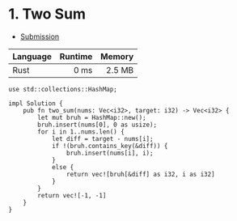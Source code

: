 # 1. Two Sum
- [Submission](https://leetcode.com/submissions/detail/928905666/)

| Language | Runtime | Memory |
| :-       |       -:|      -:|
| Rust | 0 ms | 2.5 MB |
```
use std::collections::HashMap;

impl Solution {
    pub fn two_sum(nums: Vec<i32>, target: i32) -> Vec<i32> {
        let mut bruh = HashMap::new();
        bruh.insert(nums[0], 0 as usize);
        for i in 1..nums.len() {
            let diff = target - nums[i];
            if !(bruh.contains_key(&diff)) {
                bruh.insert(nums[i], i);
            }
            else {
                return vec![bruh[&diff] as i32, i as i32]
            }
        }
        return vec![-1, -1]
    }
}
```

